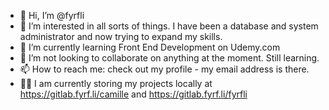 - 👋 Hi, I’m @fyrfli
- 👀 I’m interested in all sorts of things. I have been a database and system administrator and now trying to expand my skills.
- 🌱 I’m currently learning Front End Development on Udemy.com
- 💞️ I’m not looking to collaborate on anything at the moment. Still learning.
- 📫 How to reach me: check out my profile - my email address is there.
- ✍🏾 I am currently storing my projects locally at https://gitlab.fyrf.li/camille and https://gitlab.fyrf.li/fyrfli

<!---
fyrfli/fyrfli is a ✨ special ✨ repository because its `README.md` (this file) appears on your GitHub profile.
You can click the Preview link to take a look at your changes.
--->

